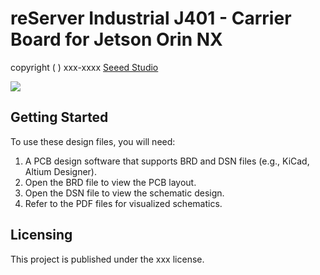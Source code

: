 # reServer Industrial J401 - Carrier Board for Jetson Orin NX

copyright ( ) xxx-xxxx [Seeed Studio](https://www.seeedstudio.com/)
<div style={{textAlign:'center'}}><img src="https://wdcdn.qpic.cn/MTY4ODg1NTkyNTI4NTI1Mg_833995_7GTqqeZ5SJdzCOrg_1692187690?w=1200&h=1662&type=image/jpeg" style={{width:1200, height:'auto'}}/></div>

## Getting Started
To use these design files, you will need:
1. A PCB design software that supports BRD and DSN files (e.g., KiCad, Altium Designer).
2. Open the BRD file to view the PCB layout.
3. Open the DSN file to view the schematic design.
4. Refer to the PDF files for visualized schematics.

## Licensing
This project is published under the xxx license.
